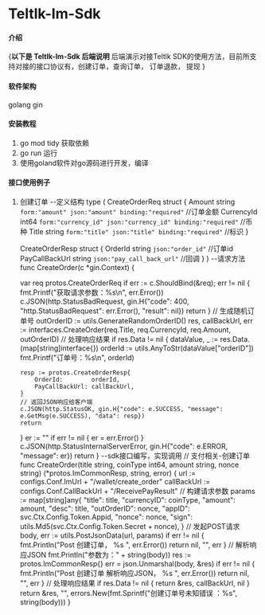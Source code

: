 # Teltlk-Im-Sdk

#### 介绍
{**以下是 Teltlk-Im-Sdk 后端说明**
后端演示对接Teltlk SDK的使用方法，目前所支持对接的接口协议有，创建订单，查询订单， 订单退款， 提现
}

#### 软件架构

golang gin


#### 安装教程

1.  go mod tidy  获取依赖
2.  go run  运行
3.  使用goland软件对go源码进行开发，编译

#### 接口使用例子

1.  创建订单
--定义结构
type (
	CreateOrderReq struct {
		Amount     string `form:"amount" json:"amount" binding:"required"`           //订单金额
		CurrencyId int64  `form:"currency_id" json:"currency_id" binding:"required"` //币种
		Title      string `form:"title" json:"title" binding:"required"`             //标识
	}

	CreateOrderResp struct {
		OrderId        string `json:"order_id"`          //订单id
		PayCallBackUrl string `json:"pay_call_back_url"` //回调
	}
)
--请求方法
func CreateOrder(c *gin.Context) {

	var req protos.CreateOrderReq
	if err := c.ShouldBind(&req); err != nil {
		fmt.Printf("获取请求参数：%s\n", err.Error())
		c.JSON(http.StatusBadRequest, gin.H{"code": 400, "http.StatusBadRequest": err.Error(), "result": nil})
		return
	}
	// 生成随机订单号
	outOrderID := utils.GenerateRandomOrderID()
	res, callBackUrl, err := interfaces.CreateOrder(req.Title, req.CurrencyId, req.Amount, outOrderID)
	// 处理响应结果
	if res.Data != nil {
		dataValue, _ := res.Data.(map[string]interface{})
		orderId := utils.AnyToStr(dataValue["orderID"])
		fmt.Printf("订单号：%s\n", orderId)

		resp := protos.CreateOrderResp{
			OrderId:        orderId,
			PayCallBackUrl: callBackUrl,
		}
		// 返回JSON响应给客户端
		c.JSON(http.StatusOK, gin.H{"code": e.SUCCESS, "message": e.GetMsg(e.SUCCESS), "data": resp})
		return
	}
	er := ""
	if err != nil {
		er = err.Error()
	}
	c.JSON(http.StatusInternalServerError, gin.H{"code": e.ERROR, "message": er})
	return
}
--sdk接口编写，实现调用
// 支付相关-创建订单
func CreateOrder(title string, coinType int64, amount string, nonce string) (*protos.ImCommonResp, string, error) {
	url := configs.Conf.ImUrl + "/wallet/create_order"
	callBackUrl := configs.Conf.CallBackUrl + "/ReceivePayResult"
	// 构建请求参数
	params := map[string]any{
		"title":      title,
		"currencyID": coinType,
		"amount":     amount,
		"desc":       title,
		"outOrderID": nonce,
		"appID":      svc.Ctx.Config.Token.Appid,
		"nonce":      nonce,
		"sign":       utils.Md5(svc.Ctx.Config.Token.Secret + nonce),
	}
	// 发起POST请求
	body, err := utils.PostJsonData(url, params)
	if err != nil {
		fmt.Println("Post 创建订单， %s ", err.Error())
		return nil, "", err
	}
	// 解析响应JSON
	fmt.Println("参数为：" + string(body))
	res := protos.ImCommonResp{}
	err = json.Unmarshal(body, &res)
	if err != nil {
		fmt.Println("Post 创建订单 解析响应JSON， %s ", err.Error())
		return nil, "", err
	}
	// 处理响应结果
	if res.Data != nil {
		return &res, callBackUrl, nil
	}
	return &res, "", errors.New(fmt.Sprintf("创建订单号未知错误 ：%s", string(body)))
}

